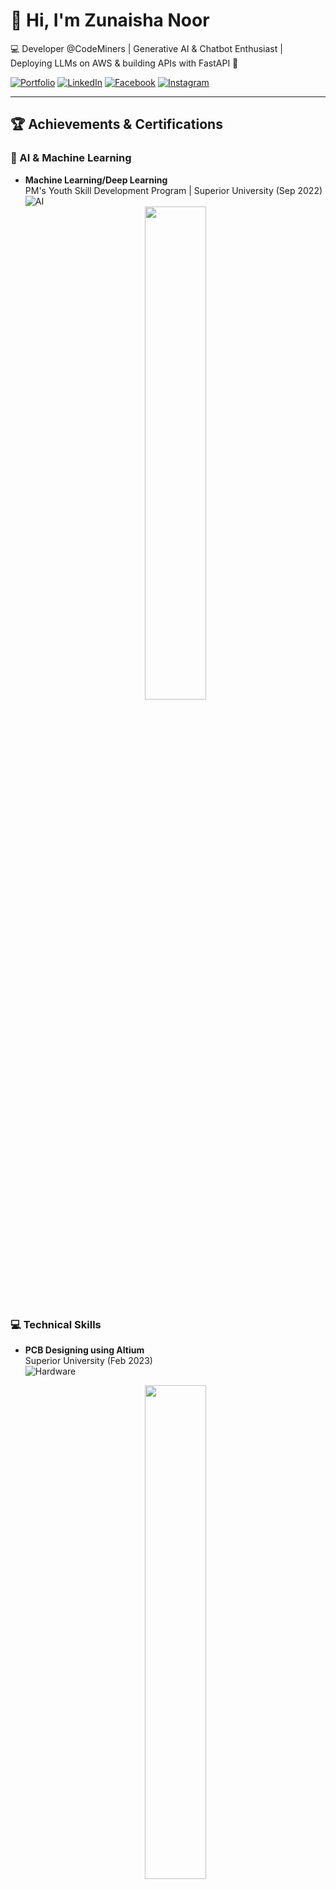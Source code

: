 # 👋 Hi, I'm Zunaisha Noor

💻 Developer @CodeMiners | Generative AI & Chatbot Enthusiast | Deploying LLMs on AWS & building APIs with FastAPI 🚀

[![Portfolio](https://img.shields.io/badge/🌐-Portfolio-blue)](https://zunaishanoorportfolio.netlify.app)
[![LinkedIn](https://img.shields.io/badge/🔗-LinkedIn-blue)](https://linkedin.com/in/zunaisha-noor-982791315)
[![Facebook](https://img.shields.io/badge/📘-Facebook-blue)](https://facebook.com/profile.php?id=61565115026868)
[![Instagram](https://img.shields.io/badge/📸-Instagram-red)]([https://instagram.com/zunaisha1767](https://www.instagram.com/zunaisha1767?igsh=MWNoeGwzeGZld2MwZw==))

---

## 🏆 Achievements & Certifications

### 🤖 AI & Machine Learning
- **Machine Learning/Deep Learning**  
  PM's Youth Skill Development Program | Superior University (Sep 2022)  
  ![AI](https://img.shields.io/badge/🔬-AI-yellowgreen)
  <div align="center">
    <img src="https://github.com/user-attachments/assets/14b37bd6-92ff-4f77-9b34-ddf71b8358dd" width="45%" />
   </div>

### 💻 Technical Skills
- **PCB Designing using Altium**  
  Superior University (Feb 2023)  
  ![Hardware](https://img.shields.io/badge/🔌-Hardware-orange)
  <div align="center">
    <img src="https://github.com/user-attachments/assets/09c3dded-fd28-4a4e-a440-e885bbed96c1" width="45%" />
  </div>

- **Front-End Development**  
  Meta via Coursera (Feb 2024)  
  [![Verify](https://img.shields.io/badge/📜-Verify_Certificate-blue)](https://coursera.org/verify/72Y5ZXSY8KNR)  
  ![Web](https://img.shields.io/badge/🌐-Web_Dev-brightgreen)
  <div align="center">
      <img src="https://github.com/user-attachments/assets/0f619cac-44fa-44be-b6f3-fa47fdf15ac0" width="45%" />
  </div>

### 📊 Data & Business
- **Data Analytics & Business Intelligence**  
  DigiSkills (Feb 2024)  
  [![Verify](https://img.shields.io/badge/📜-Verify_Certificate-blue)](https://digiskills.pk/verify)  
  ![Data](https://img.shields.io/badge/📈-Data_Analytics-blueviolet)
  <div align="center">
    <img src="https://github.com/user-attachments/assets/dfe433fb-bb29-472c-92cd-a8046a61c314" width="45%" />
  </div>

### 🚀 Professional Development
- **Freelancing** | DigiSkills (Oct 2023)
    <div align="center">
      <img src="https://github.com/user-attachments/assets/31011c2c-6d36-483c-acbb-ab446ecfab42" width="45%" />
    </div>
- **Virtual Assistant** | DigiSkills (Feb 2024)
    <div align="center">
      <img src="https://github.com/user-attachments/assets/03cbaf5d-056c-4a31-8f31-e54ec142880f" width="45%" />
    </div>
- **Communication & Soft Skills** | DigiSkills (Oct 2023)
    <div align="center">
      <img src="https://github.com/user-attachments/assets/df0a7edd-c181-474a-9f86-76d5b34abb42" width="45%" />
    </div>

### 🌱 Personal Growth
- **40-Day Sunnah Challenge** | SOSS  
  ![Mindfulness](https://img.shields.io/badge/🧠-Mindfulness-success)
  <div align="center">
    <img src="https://github.com/user-attachments/assets/5e3c8c40-dbdc-4c58-ac52-060c26ab4754" width="45%" />
  </div>

---

## 📈 GitHub Stats

<div align="center">
  <a href="https://github.com/ZunaishaN00R">
    <img height="180em" src="https://github-readme-stats.vercel.app/api?username=ZunaishaN00R&show_icons=true&theme=radical&hide_border=true&count_private=true" />
    <img height="180em" src="https://github-readme-stats.vercel.app/api/top-langs/?username=ZunaishaN00R&layout=compact&theme=radical&hide_border=true&langs_count=8" />
  </a>
</div>

## 🛠️ Technical Stack
```python
{
  "Languages": ["Python", "JavaScript", "HTML/CSS"],
  "AI/ML": ["TensorFlow", "LLMs", "Chatbots"],
  "Cloud": ["AWS", "Serverless"],
  "Web": ["FastAPI", "React"],
  "Tools": ["Altium", "Git", "VS Code"]
}
